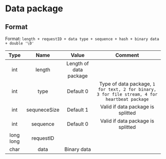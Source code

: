 # Data package
## Format
Format: `length + requestID + data type + sequence + hash + binary data + double '\0'`

| Type | Name | Value | Comment |
| :---: | :---: | :---: | :---: |
| int | length | Length of data package |  |
| int | type | Default 0 | Type of data package, `1 for text, 2 for binary, 3 for file stream, 4 for heartbeat package` |
| int | sequneceSize | Default 1 | Valid if data package is splitted |
| int | sequence | Default 0 | Valid if data package is splitted |
| long long | requestID |  |  |
| char | data | Binary data | |
